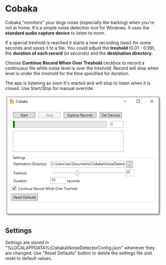 # Cobaka

Cobaka "monitors" your dogs noise (especially the barking) when you're not at home. It's a simple noise detection tool for Windows. It uses the **standard audio capture device** to listen to room.

If a special treshold is reached it starts a new recording (wav) for some seconds and saves it to a file. You could adjust the **treshold** (0.01 - 0.99), the **duration of each record** (in seconds) and the **destination directory**.

Choose **Continue Record When Over Treshold** ceckbox to record a continuous file while noise level is over the treshold. Record will stop when level is under the treshold for the time specified for duration.

The app is listening as soon it's started and will stop to listen when it is closed. Use Start/Stop for manual override.

![AppWindow](https://github.com/viper3400/Cobaka/blob/master/CobakaMainWindow.png)

## Settings

Settings are stored in "%LOCALAPPDATA%\Cobaka\NoiseDetectorConfig.json" whenever they are changed. Use "Reset Defaults" button to delete the settings file and reset to default values.
